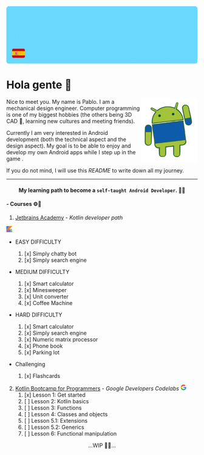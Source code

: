 <img align="center" alt="GIF" src="https://github.com/pablohema/pablohema/blob/main/assets/BannerREADME.gif" />


# Hola gente 👋
<img align="right" width="150" height="170" src="assets/AndroidHello.gif">
Nice to meet you. My name is Pablo. I am a mechanical design engineer. Computer programming is one of my biggest hobbies (the others being 3D CAD 📐, learning new cultures and meeting friends).

Currently I am very interested in Android development (both the technical aspect and the design aspect). My goal is to be able to enjoy and develop my own Android apps while I step up in the game . 

If you do not mind, I will use this *README* to write down all my journey.
 
---

#### <div align="center"> My learning path to become a `self-taught Android Developer`. 👨‍🎓 </div>

#### - Courses ⚙️📲
1. [Jetbrains Academy](https://hyperskill.org/tracks/3) - _Kotlin developer path_ 
<img src="assets/kotlinEmoji.svg" data-canonical-src="assets/kotlinEmoji.svg" width="16" height="16" />

   * EASY DIFFICULTY
        1. [x] Simply chatty bot
        2. [x] Simply search engine

   * MEDIUM DIFFICULTY
        1. [x] Smart calculator
        2. [x] Minesweeper
        3. [x] Unit converter
        4. [x] Coffee Machine

   * HARD DIFFICULTY
        1. [x] Smart calculator
        2. [x] Simply search engine
        3. [x] Numeric matrix processor
        4. [x] Phone book
        5. [x] Parking lot

   * Challenging
        1. [x] Flashcards

2. [Kotlin Bootcamp for Programmers](https://developer.android.com/courses/kotlin-bootcamp/overview) - _Google Developers Codelabs_ <img src="assets/googleLogo.png" data-canonical-src="assets/kotlinEmoji.svg" width="16" height="16" />   
    1. [x] Lesson 1: Get started
    2. [ ] Lesson 2: Kotlin basics
    3. [ ] Lesson 3: Functions
    4. [ ] Lesson 4: Classes and objects
    5. [ ] Lesson 5.1: Extensions
    6. [ ] Lesson 5.2: Generics
    7. [ ] Lesson 6: Functional manipulation


<div align="center">...WIP 👷🏻...</div>